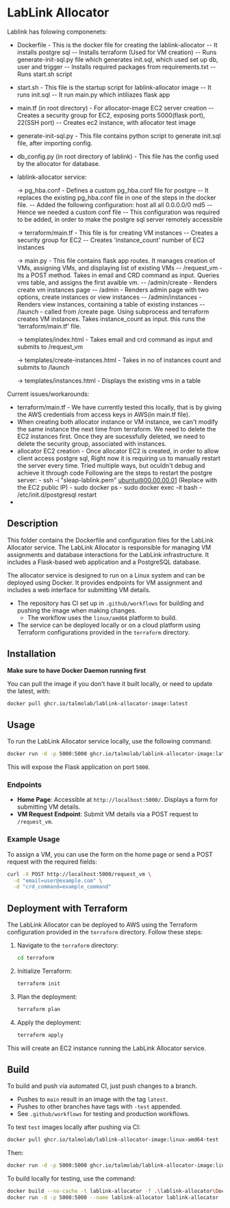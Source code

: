 # LabLink Allocator
Lablink has folowing componenets:
- Dockerfile - This is the docker file for creating the lablink-allocator 
            -- It installs postgre sql
            -- Installs terraform (Used for VM creation)
            -- Runs generate-init-sql.py file which generates init.sql, which used set up db, user and trigger
            -- Installs required packages from requirements.txt
            -- Runs start.sh script

- start.sh - This file is the startup script for lablink-allocator image
           -- It runs init.sql
           -- It run main.py which intiliazes flask app


- main.tf (in root directory) - For allocator-image EC2 server creation
         -- Creates a security group for EC2, exposing ports 5000(flask port), 22(SSH port)
         -- Creates ec2 instance, with allocator test image 

- generate-init-sql.py  - This file contains python script to generate init.sql file, after importing config.

- db_config.py (in root directory of lablink) - This file has the config used by the allocator for database.

- lablink-allocator service:

  -> pg_hba.conf - Defines a custom pg_hba.conf file for postgre
                -- It replaces the existing pg_hba.conf file in one of the steps in the docker file.
                -- Added the following configuration: host    all             all             0.0.0.0/0            md5
                -- Hence we needed a custom conf file
                -- This configuration was required to be added, in order to make the postgre sql server remotely accessible

   -> terraform/main.tf - This file is for creating VM instances
         -- Creates a security group for EC2
         -- Creates 'instance_count' number of EC2 instances
        
   -> main.py - This file contains flask app routes. It manages creation of VMs, assigning VMs, and displaying list of existing VMs
        -- /request_vm - Its a POST method. Takes in email and CRD command as input. Queries vms table, and assigns the first avaible vm.
        -- /admin/create - Renders create vm instances page
        -- /admin - Renders admin page with two options, create instances or view instances
        -- /admin/instances - Renders view instances, containing a table of existing instances
        -- /launch - called from /create page. Using subprocess and terraform creates VM instances. Takes instance_count as input. this runs the 'terraform/main.tf' file.

   -> templates/index.html - Takes email and crd command as input and submits to /request_vm

   -> templates/create-instances.html - Takes in no of instances count and submits to /launch

   -> templates/instances.html - Displays the existing vms in a table 


Current issues/workarounds:
  - terraform/main.tf - We have currently tested this locally, that is by giving the AWS credentials from access keys in AWS(in main.tf file).
  - When creating both allocator instance or VM instance, we can't modify the same instance the next time from terraform. We need to delete the EC2 instances first. Once they are sucessfully deleted, we need to delete the security group, associated with instances.
  - allocator EC2 creation - Once allocator EC2 is created, in order to allow client access postgre sql, Right now it is requiring us to manually restart the server every time. Tried multiple ways, but oculdn't debug and achieve it through code
       Following are the steps to restart the postgre server:
         - ssh -i "sleap-lablink.pem" ubuntu@00.00.00.01 (Replace with the EC2 public IP)
         - sudo docker ps
         - sudo docker exec -it <docker name> bash
         - /etc/init.d/postgresql restart
  - 

## Description
This folder contains the Dockerfile and configuration files for the LabLink Allocator service. The LabLink Allocator is responsible for managing VM assignments and database interactions for the LabLink infrastructure. It includes a Flask-based web application and a PostgreSQL database.

The allocator service is designed to run on a Linux system and can be deployed using Docker. It provides endpoints for VM assignment and includes a web interface for submitting VM details.

- The repository has CI set up in `.github/workflows` for building and pushing the image when making changes.
  - The workflow uses the `linux/amd64` platform to build.
- The service can be deployed locally or on a cloud platform using Terraform configurations provided in the `terraform` directory.

## Installation

**Make sure to have Docker Daemon running first**

You can pull the image if you don't have it built locally, or need to update the latest, with:

```bash
docker pull ghcr.io/talmolab/lablink-allocator-image:latest
```

## Usage
To run the LabLink Allocator service locally, use the following command:

```bash
docker run -d -p 5000:5000 ghcr.io/talmolab/lablink-allocator-image:latest
```

This will expose the Flask application on port `5000`.

### Endpoints
- **Home Page**: Accessible at `http://localhost:5000/`. Displays a form for submitting VM details.
- **VM Request Endpoint**: Submit VM details via a POST request to `/request_vm`.

### Example Usage
To assign a VM, you can use the form on the home page or send a POST request with the required fields:

```bash
curl -X POST http://localhost:5000/request_vm \
  -d "email=user@example.com" \
  -d "crd_command=example_command"
```

## Deployment with Terraform
The LabLink Allocator can be deployed to AWS using the Terraform configuration provided in the `terraform` directory. Follow these steps:

1. Navigate to the `terraform` directory:
   ```bash
   cd terraform
   ```

2. Initialize Terraform:
   ```bash
   terraform init
   ```

3. Plan the deployment:
   ```bash
   terraform plan
   ```

4. Apply the deployment:
   ```bash
   terraform apply
   ```

This will create an EC2 instance running the LabLink Allocator service.

## Build
To build and push via automated CI, just push changes to a branch.

- Pushes to `main` result in an image with the tag `latest`.
- Pushes to other branches have tags with `-test` appended.
- See `.github/workflows` for testing and production workflows.

To test `test` images locally after pushing via CI:

```bash
docker pull ghcr.io/talmolab/lablink-allocator-image:linux-amd64-test
```

Then:

```bash
docker run -d -p 5000:5000 ghcr.io/talmolab/lablink-allocator-image:linux-amd64-test
```

To build locally for testing, use the command:

```bash
docker build --no-cache -t lablink-allocator -f .\lablink-allocator\Dockerfile .
docker run -d -p 5000:5000 --name lablink-allocator lablink-allocator
```